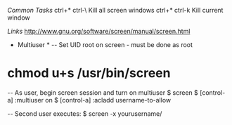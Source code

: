 *Common Tasks*
ctrl+* ctrl-\       Kill all screen windows
ctrl+* ctrl-k       Kill current window


*Links*
http://www.gnu.org/software/screen/manual/screen.html

* Multiuser *
-- Set UID root on screen - must be done as root
# chmod u+s /usr/bin/screen

-- As user, begin screen session and turn on multiuser
$ screen
$ [control-a] :multiuser on
$ [control-a] :acladd username-to-allow

-- Second user executes:
$ screen -x yourusername/
